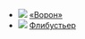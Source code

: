 * ![](/books/sf_history/Михаил%20Ахманов/«Ворон».jpg) [«Ворон»](/books/sf_history/Михаил%20Ахманов/«Ворон»)
* ![](/books/sf_history/Михаил%20Ахманов/Флибустьер.jpg) [Флибустьер](/books/sf_history/Михаил%20Ахманов/Флибустьер)